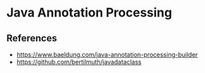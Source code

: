 # Java Annotation Processing

## References

- https://www.baeldung.com/java-annotation-processing-builder
- https://github.com/bertilmuth/javadataclass

